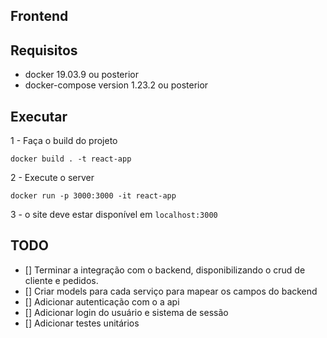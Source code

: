 ## Frontend

## Requisitos

- docker 19.03.9 ou posterior
- docker-compose version 1.23.2 ou posterior

## Executar

1 - Faça o build do projeto

```shell
docker build . -t react-app
```

2 - Execute o server
```shell
docker run -p 3000:3000 -it react-app

```

3 - o site deve estar disponível em `localhost:3000`

## TODO

- [] Terminar a integração com o backend, disponibilizando o crud de cliente e pedidos.
- [] Criar models para cada serviço para mapear os campos do backend
- [] Adicionar autenticação com o a api
- [] Adicionar login do usuário e sistema de sessão
- [] Adicionar testes unitários
